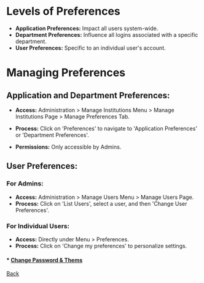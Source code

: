 # Levels of Preferences
* **Application Preferences:** Impact all users system-wide.
* **Department Preferences:** Influence all logins associated with a specific department.
* **User Preferences:** Specific to an individual user's account.

# Managing Preferences
## Application and Department Preferences:
* **Access:** Administration > Manage Institutions Menu > Manage Institutions Page > Manage Preferences Tab.

* **Process:** Click on 'Preferences' to navigate to 'Application Preferences' or 'Department Preferences'.

* **Permissions:** Only accessible by Admins.

## User Preferences:
### For Admins:
* **Access:** Administration > Manage Users Menu > Manage Users Page.
* **Process:** Click on 'List Users', select a user, and then 'Change User Preferences'.

### For Individual Users:
* **Access:** Directly under Menu > Preferences.
* **Process:** Click on 'Change my preferences' to personalize settings.

#### * [Change Password & Thems](https://github.com/hmislk/hmis/wiki/Patient-and-Doctor-Portals)

[Back](https://github.com/hmislk/hmis/wiki/User-Manual)